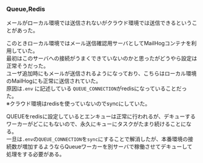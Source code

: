### Queue,Redis
<!-- {ISSUEタイトル}.md になります -->
<!-- ISSUEラベル名に対応するディレクトリに格納されます -->
<!-- ISSUEタイトルに`###`を足して、descriptionの1行目に自動追記します -->

メールがローカル環境では送信されないがクラウド環境では送信できるということがあった。  

このときローカル環境ではメール送信確認用サーバとしてMailHogコンテナを利用していた。  
最初はこのサーバへの接続がうまくできていないのかと思ったがどうやら設定は正常そうだった。  
ユーザ追加時にもメールが送信されるようになっており、こちらはローカル環境のMailHogにも正常に送信されていた。  
原因は`.env` に記述している `QUEUE_CONNECTION`がredisになっていることだった。  
※クラウド環境はredisを使っていないのでsyncにしていた。  

QUEUEをredisに設定しているとエンキューは正常に行われるが、デキューするワーカーがどこにもないので、永久にキューにタスクがたまり続けることになる。  
一旦は`.env`の`QUEUE_CONNECTION`を`sync`にすることで解消したが、本番環境の接続数が増加するようならQueueワーカーを別サーバで稼働させてデキューして処理をする必要がある。  


